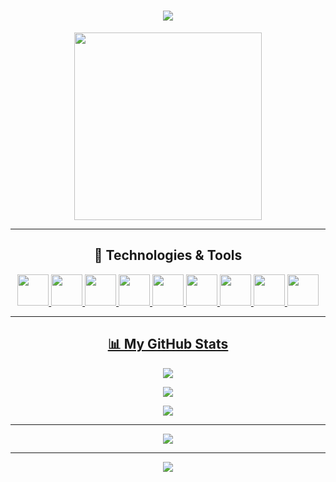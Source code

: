 <h1 align="center">
 <img src="https://readme-typing-svg.herokuapp.com?size=30&color=FFFFFF&background=2E3440&center=true&vCenter=true&width=1000&height=100&lines=Hello+there+%F0%9F%91%8B%2C+I'm+Hafiz!">
</h1>

<p align="center">
 <img src="https://media2.giphy.com/media/qgQUggAC3Pfv687qPC/giphy.gif?cid=ecf05e47q641khfg91am7sfydtn4rcbgvpi9xspkkm6rotxx&rid=giphy.gif&ct=g" width="300">
</p>

<hr>

<h2 align="center"> 🔧 Technologies & Tools </h2>

<p align="center">
 <a href="https://www.python.org/"><img src="https://github.com/hafiz-muhammad/hafiz-muhammad/blob/main/png-files/Python.png" height="50">
 <a href="https://getfedora.org/"><img src="https://github.com/hafiz-muhammad/hafiz-muhammad/blob/main/png-files/Fedora.png" height="50">
 <a href="https://www.raspberrypi.org/"><img src="https://github.com/hafiz-muhammad/hafiz-muhammad/blob/main/png-files/Raspberry-Pi.png" height="50">
 <a href="https://www.linuxfoundation.org/"><img src="https://github.com/hafiz-muhammad/hafiz-muhammad/blob/main/png-files/Tux.png" height="50">
 <a href="https://help.gnome.org/users/gnome-terminal/stable/"><img src="https://github.com/hafiz-muhammad/hafiz-muhammad/blob/main/png-files/GNOME-Terminal.png" height="50">
 <a href="https://github.com/"><img src="https://github.com/hafiz-muhammad/hafiz-muhammad/blob/main/png-files/Octocat.png" height="50">
 <a href="https://www.mozilla.org/en-US/firefox/new/"><img src="https://github.com/hafiz-muhammad/hafiz-muhammad/blob/main/png-files/Firefox.png" height="50">
 <a href="https://brave.com/"><img src="https://github.com/hafiz-muhammad/hafiz-muhammad/blob/main/png-files/Brave.png" height="50">
 <a href="https://vscodium.com/"><img src="https://github.com/hafiz-muhammad/hafiz-muhammad/blob/main/png-files/VSCodium.png" height="50">
</p>

<hr>
  
<h2 align="center"> 📊 My GitHub Stats </h2>

<p align="center">
 <img src="https://github-readme-stats.vercel.app/api/top-langs/?username=hafiz-muhammad&layout=compact&theme=nord">
</p>
 
<p align="center">
 <img src="https://github-readme-streak-stats.herokuapp.com?user=hafiz-muhammad&theme=nord">
</p>

<p align="center">
 <img src="https://activity-graph.herokuapp.com/graph?username=hafiz-muhammad&theme=nord">
</p>

<hr>

<p align="center">
  <img src="https://github.com/hafiz-muhammad/hafiz-muhammad/blob/main/svg-files/github-contribution-grid-snake.svg">
</p>

<hr>

<div align="center">
  <img src="https://komarev.com/ghpvc/?username=hafiz-muhammad&label=Profile+views&color=blue">
</div>  
